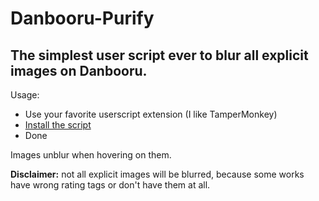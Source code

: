 # Danbooru-Purify
## The simplest user script ever to blur all explicit images on Danbooru.
Usage:
* Use your favorite userscript extension (I like TamperMonkey)
* [Install the script](https://github.com/JamElyZEuS/Danbooru-Purify/raw/main_plus/myscr.user.js)
* Done

Images unblur when hovering on them.

**Disclaimer:** not all explicit images will be blurred, because some works have wrong rating tags or don't have them at all.
